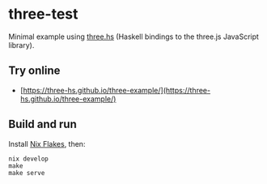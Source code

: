 # three-test

Minimal example using [three.hs](https://github.com/three-hs/three.hs) (Haskell
bindings to the three.js JavaScript library).


## Try online

- [https://three-hs.github.io/three-example/](https://three-hs.github.io/three-example/)


## Build and run

Install [Nix Flakes](https://nixos.wiki/wiki/Flakes), then:

```
nix develop
make
make serve
```

